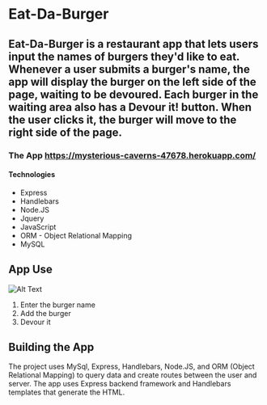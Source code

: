 # Eat-Da-Burger

## Eat-Da-Burger is a restaurant app that lets users input the names of burgers they'd like to eat. Whenever a user submits a burger's name, the app will display the burger on the left side of the page, waiting to be devoured. Each burger in the waiting area also has a Devour it! button. When the user clicks it, the burger will move to the right side of the page.

### The App https://mysterious-caverns-47678.herokuapp.com/

#### Technologies

* Express
* Handlebars
* Node.JS
* Jquery
* JavaScript
* ORM - Object Relational Mapping
* MySQL

## App Use
<!-- GIF goes here-->
![Alt Text]()

1. Enter the burger name
2. Add the burger
3. Devour it

## Building the App
The project uses MySql, Express, Handlebars, Node.JS, and ORM (Object Relational Mapping) to query data and create routes between the user and server. The app uses Express backend framework and Handlebars templates that generate the HTML.

